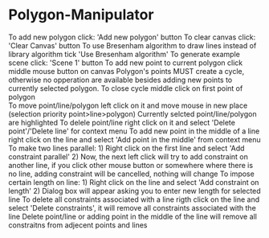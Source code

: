 # Polygon-Manipulator
To add new polygon click: 'Add new polygon' button
To clear canvas click: 'Clear Canvas' button
To use Bresenham algorithm to draw lines instead of library algorithm tick 'Use Bresenham algorithm'
To generate example scene click: 'Scene 1' button
To add new point to current polygon click middle mouse button on canvas
Polygon's points MUST create a cycle, otherwise no opperation are available besides adding new points to currently 
selected polygon.
To close cycle middle click on first point of polygon  
To move point/line/polygon left click on it and move mouse in new place (selection priority point>line>polygon)
Currently selcted point/line/polygon are highlighted
To delele point/line right click on it and select 'Delete point'/'Delete line' for context menu
To add new point in the middle of a line right click on the line and select 'Add point in the middle' from context menu
To make two lines parallel:
	1) Right click on the first line and select 'Add constraint parallel'
	2) Now, the next left click will try to add constraint on another line, if you click other mouse button or 
	   somewhere where there is no line, adding constraint will be cancelled, nothing will change
To impose certain length on line:
	1) Right click on the line and select 'Add constraint on length'
	2) Dialog box will appear asking you to enter new length for selected line
To delete all constraints associated with a line rigth click on the line and select 'Delete constraints', it will
remove all constraints associated with the line
Delete point/line or adding point in the middle of the line will remove all constraitns from adjecent points and lines